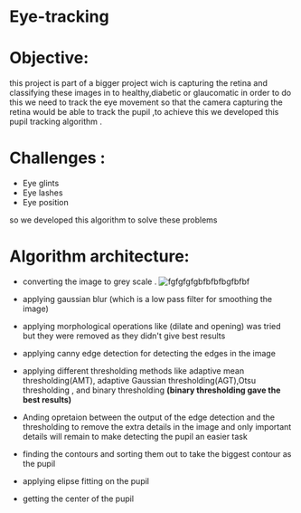 # Eye-tracking

# Objective:
this project is part of a bigger project wich is capturing the retina and classifying these images in to healthy,diabetic or glaucomatic in order to do this we need to track the eye movement so that the camera capturing the retina would be able to track the pupil ,to achieve this we developed this pupil tracking algorithm . <br>
 # Challenges  :
 * Eye glints
 * Eye lashes
 * Eye position 
 
 so we developed this algorithm to solve these problems 
 # Algorithm architecture:
 * converting the image to grey scale                   .   ![fgfgfgfgbfbfbfbgfbfbf](https://user-images.githubusercontent.com/103740764/170370551-ea116b8b-ac7e-4b17-bf01-711a8afa0563.PNG)

 * applying gaussian blur (which is a low pass filter for smoothing the image)
 * applying morphological operations like (dilate and opening) was tried but they were removed as they didn't give best results 
 * applying canny edge detection for detecting the edges in the image 
 * applying different thresholding methods like adaptive mean thresholding(AMT), adaptive Gaussian thresholding(AGT),Otsu thresholding , and binary thresholding **(binary thresholding gave the best results)**
 * Anding opretaion between the output of the edge detection and the thresholding to remove the extra details in the image and only important details will remain to make detecting the pupil an easier task
 * finding the contours and sorting them out to take the biggest contour as the pupil
 * applying elipse fitting on the pupil
 * getting the center of the pupil 
